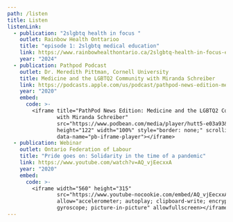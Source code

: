 ```yaml
---
path: /listen
title: Listen
listenLink:
  - publication: "2slgbtq health in focus "
    outlet: Rainbow Health Onttarioo
    title: "episode 1: 2slgbtq medical education"
    link: https://www.rainbowhealthontario.ca/2slgbtq-health-in-focus-episode-1-2slgbtq-medical-education/
    year: "2024"
  - publication: Pathpod Podcast
    outlet: Dr. Meredith Pittman, Cornell University
    title: Medicine and the LGBTQ2 Community with Miranda Schreibe‪r
    link: https://podcasts.apple.com/us/podcast/pathpod-news-edition-medicine-lgbtq2-community-miranda/id1510581764?i=1000478700269
    year: "2020"
    embed:
      code: >-
        <iframe title="PathPod News Edition: Medicine and the LGBTQ2 Community
                with Miranda Schreiber"
                src="https://www.podbean.com/media/player/hutt5-e03a93&?from=usersite&skin=1&fonts=Helvetica&auto=0&download=1&share=1&version=1&btn-skin=102"
                height="122" width="100%" style="border: none;" scrolling="no"
                data-name="pb-iframe-player"></iframe>
  - publication: Webinar
    outlet: Ontario Federation of Labour
    title: "Pride goes on: Solidarity in the time of a pandemic"
    link: https://www.youtube.com/watch?v=AQ_vjEecxxA
    year: "2020"
    embed:
      code: >-
        <iframe width="560" height="315"
                src="https://www.youtube-nocookie.com/embed/AQ_vjEecxxA" frameborder="0"
                allow="accelerometer; autoplay; clipboard-write; encrypted-media;
                gyroscope; picture-in-picture" allowfullscreen></iframe>
---
```

